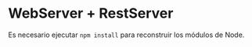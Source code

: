 # WebServer +  RestServer

Es necesario ejecutar ```npm install``` para reconstruir los módulos de Node.